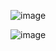 ![image](https://user-images.githubusercontent.com/68145571/192548205-fada9be3-c33e-45ec-a425-903881eb88c0.png)

![image](https://user-images.githubusercontent.com/68145571/192548284-88343027-e495-40a8-a360-c99d5f7db17c.png)
